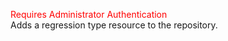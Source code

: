 <span style="color:red">Requires Administrator Authentication</span>  
Adds a regression type resource to the repository.